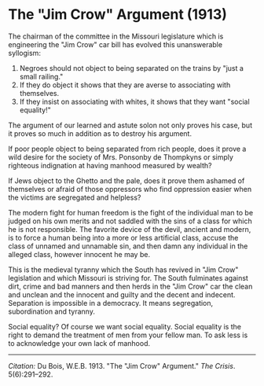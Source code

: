 <!--
title:   The "Jim Crow" Argument
author:  Du Bois, W.E.B.
journal: The Crisis
year:    1913
volume:  5
issue:   6
pages:   291-292
-->

# The "Jim Crow" Argument (1913)

The chairman of the committee in the Missouri legislature which is
engineering the "Jim Crow" car bill has
evolved this unanswerable syllogism:

1.  Negroes should not object to being separated on the trains by "just a small railing."
2.  If they do object it shows that they are averse to associating with themselves.
3.  If they insist on associating with whites, it shows that they want
    "social equality!"

The argument of our learned and astute solon not only proves his case,
but it proves so much in addition as to destroy his argument.

If poor people object to being separated from rich people, does it prove
a wild desire for the society of Mrs. Ponsonby de Thompkyns or simply
righteous indignation at having manhood measured by wealth?

If Jews object to the Ghetto and the pale, does it prove them ashamed of
themselves or afraid of those oppressors who find oppression easier when
the victims are segregated and helpless?

The modern fight for human freedom is the fight of the individual man to
be judged on his own merits and not saddled with the sins of a class for
which he is not responsible. The favorite device of the devil, ancient
and modern, is to force a human being into a more or less artificial
class, accuse the class of unnamed and unnamable sin, and then damn any
individual in the alleged class, however innocent he may be.

This is the medieval tyranny which the South has revived in "Jim Crow"
legislation and which Missouri is striving for. The South fulminates
against dirt, crime and bad manners and then herds in the "Jim Crow" car
the clean and unclean and the innocent and guilty and
the decent and indecent. Separation is impossible in a democracy. It
means segregation, subordination and tyranny.

Social equality? Of course we want social equality. Social equality is
the right to demand the treatment of men from your fellow man. To ask
less is to acknowledge your own lack of manhood.

______________
*Citation:* Du Bois, W.E.B. 1913. "The "Jim Crow" Argument." *The Crisis*. 5(6):291&ndash;292.